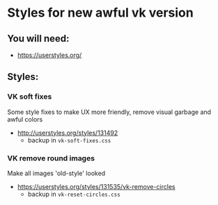 # Styles for new awful vk version

## You will need:

* https://userstyles.org/

## Styles:

### VK soft fixes

Some style fixes to make UX more friendly, remove visual garbage and awful colors

* http://userstyles.org/styles/131492
    * backup in `vk-soft-fixes.css`

### VK remove round images
Make all images 'old-style' looked

* https://userstyles.org/styles/131535/vk-remove-circles
    * backup in `vk-reset-circles.css`